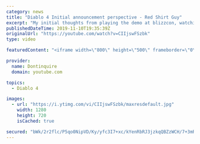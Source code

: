 ```yaml
---
category: news
title: "Diablo 4 Initial announcement perspective - Red Shirt Guy"
excerpt: "My initial thoughts from playing the demo at blizzcon, watching the developer interviews, and listening to the wacky Q&A from the systems and features panel."
publishedDateTime: 2019-11-10T19:35:39Z
originalUrl: "https://youtube.com/watch?v=CIIjswFSzbk"
type: video

featuredContent: "<iframe width=\"800\" height=\"500\" frameborder=\"0\" src=\"https://www.youtube.com/embed/CIIjswFSzbk\" allow=\"accelerometer; autoplay; encrypted-media; gyroscope; picture-in-picture\" allowfullscreen></iframe>"

provider:
  name: Dontinquire
  domain: youtube.com

topics:
  - Diablo 4

images:
  - url: "https://i.ytimg.com/vi/CIIjswFSzbk/maxresdefault.jpg"
    width: 1280
    height: 720
    isCached: true

secured: "bWk/2r2flc/P5qo0NipVD/Ky/yfc3I7+xc/kYenRbRJ3jzkqQBZzWCH/7+3mR9Nr3tbwbcxQ5ghtTdA8UCfzjY347JIq4nR2uFgjFyCkHjlV9fSfpQKqPacDVlp2AXKQQMkcCAbZrrBARlztbd8MdeB306iAAGboGDqk7cbX7JGfwSRYy4lWinK3NFjjRvYRllbsVBSAN8j3Kz+TLutUrgUpu8RONsLHDS4jILQ4beufR6rBDh/OoffyDDZYed/CvB2+IcnZKTYKj66Gq+EXp4N1Uik0CBsLnQMlMYsDYi+nScTwetLX8wRIJs2Rg2Sfaky6SBhRtkaUcAjl0cw5p6Rkt04fUybtqbAwq3BgbNlbg4tGBdgZ1NaUbbVBksRP7cpQQz/cYwNeACxpYgScj6+Mj9TusugrmFHW2bEMoV/V7m6T/0x1R/8zqfMGiwJd;h+qu+B+2BIHyQk6wah7usQ=="
---
```


